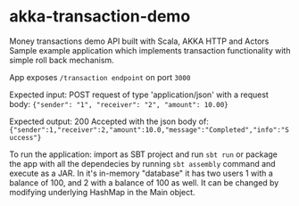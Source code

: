 # akka-transaction-demo
Money transactions demo API built with Scala, AKKA HTTP and Actors
Sample example application which implements transaction functionality with simple roll back mechanism.

App exposes `/transaction endpoint` on port `3000`

Expected input: POST request of type 'application/json' with a request body:
`{"sender": "1", "receiver": "2", "amount": 10.00}`

Expected output: 200 Accepted with the json body of:
`{"sender":1,"receiver":2,"amount":10.0,"message":"Completed","info":"Success"}`

To run the application: import as SBT project and run `sbt run` or package the app with all the dependecies by running `sbt assembly` command and execute as a JAR.
In it's in-memory "database" it has two users 1 with a balance of 100, and 2 with a balance of 100 as well. It can be changed by modifying underlying HashMap in the Main object.
